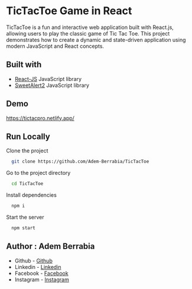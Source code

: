 # TicTacToe Game in React

TicTacToe is a fun and interactive web application built with React.js, allowing users to play the classic game of Tic Tac Toe. This project demonstrates how to create a dynamic and state-driven application using modern JavaScript and React concepts.

## Built with

- [React-JS](https://react.dev/) JavaScript library
- [SweetAlert2](https://sweetalert2.github.io/) JavaScript library

## Demo

https://tictacpro.netlify.app/

## Run Locally

Clone the project

```bash
  git clone https://github.com/Adem-Berrabia/TicTacToe
```

Go to the project directory

```bash
  cd TicTacToe
```

Install dependencies

```bash
  npm i
```

Start the server

```bash
  npm start
```

## Author : Adem Berrabia

- Github - [Github](https://github.com/ITSADEM)
- Linkedin - [Linkedin](https://www.linkedin.com/in/ademberrabia/)
- Facebook - [Facebook](https://www.facebook.com/profile.php?id=100022888083591)
- Instagram - [Instagram](https://www.instagram.com/adem_rb3/?hl=fr)
